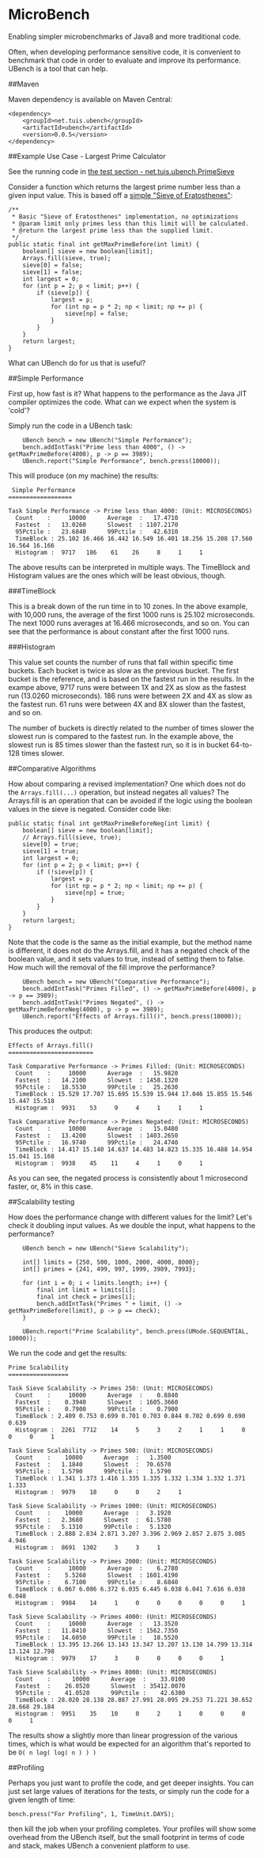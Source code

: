 # MicroBench
Enabling simpler microbenchmarks of Java8 and more traditional code.

Often, when developing performance sensitive code, it is convenient to benchmark that code in order to evaluate and improve its performance. UBench is a tool that can help.

##Maven

Maven dependency is available on Maven Central:

    <dependency>
        <groupId>net.tuis.ubench</groupId>
        <artifactId>ubench</artifactId>
        <version>0.0.5</version>
    </dependency>

##Example Use Case - Largest Prime Calculator

See the running code in [the test section - net.tuis.ubench.PrimeSieve](https://github.com/rolfl/MicroBench/blob/master/src/test/java/net/tuis/ubench/PrimeSieve.java)

Consider a function which returns the largest prime number less than a given input value. This is based off a [simple "Sieve of Eratosthenes"](http://en.wikipedia.org/wiki/Sieve_of_Eratosthenes):

    /**
     * Basic "Sieve of Eratosthenes" implementation, no optimizations 
     * @param limit only primes less than this limit will be calculated.
     * @return the largest prime less than the supplied limit.
     */
    public static final int getMaxPrimeBefore(int limit) {
        boolean[] sieve = new boolean[limit];
        Arrays.fill(sieve, true);
        sieve[0] = false;
        sieve[1] = false;
        int largest = 0;
        for (int p = 2; p < limit; p++) {
            if (sieve[p]) {
                largest = p;
                for (int np = p * 2; np < limit; np += p) {
                    sieve[np] = false;
                }
            }
        }
        return largest;
    }

What can UBench do for us that is useful?

##Simple Performance

First up, how fast is it? What happens to the performance as the Java JIT compiler optimizes the code. What can we expect when the system is 'cold'?

Simply run the code in a UBench task:

        UBench bench = new UBench("Simple Performance");
        bench.addIntTask("Prime less than 4000", () -> getMaxPrimeBefore(4000), p -> p == 3989);
        UBench.report("Simple Performance", bench.press(10000));

This will produce (on my machine) the results:

     Simple Performance
    ==================

    Task Simple Performance -> Prime less than 4000: (Unit: MICROSECONDS)
      Count    :     10000      Average  :   17.4710
      Fastest  :   13.0260      Slowest  : 1107.2170
      95Pctile :   23.6840      99Pctile :   42.6310
      TimeBlock : 25.102 16.466 16.442 16.549 16.401 18.256 15.208 17.560 16.564 16.166
      Histogram :  9717   186    61    26     8     1     1

The above results can be interpreted in multiple ways. The TimeBlock and Histogram values are the ones which will be least obvious, though.

###TimeBlock

This is a break down of the run time in to 10 zones. In the above example, with 10,000 runs, the average of the first 1000 runs is 25.102 microseconds. The next 1000 runs averages at 16.466 microseconds, and so on. You can see that the performance is about constant after the first 1000 runs.

###Histogram

This value set counts the number of runs that fall within specific time buckets. Each bucket is twice as slow as the previous bucket. The first bucket is the reference, and is based on the fastest run in the results. In the exampe above, 9717 runs were between 1X and 2X as slow as the fastest run (13.0260 microseconds). 186 runs were between 2X and 4X as slow as the fastest run. 61 runs were between 4X and 8X slower than the fastest, and so on.

The number of buckets is directly related to the number of times slower the slowest run is compared to the fastest run. In the example above, the slowest run is 85 times slower than the fastest run, so it is in bucket 64-to-128 times slower. 

##Comparative Algorithms
 
How about comparing a revised implementation? One which does not do the ```Arrays.fill(...)``` operation, but instead negates all values? The Arrays.fill is an operation that can be avoided if the logic using the boolean values in the sieve is negated. Consider code like:

    public static final int getMaxPrimeBeforeNeg(int limit) {
        boolean[] sieve = new boolean[limit];
        // Arrays.fill(sieve, true);
        sieve[0] = true;
        sieve[1] = true;
        int largest = 0;
        for (int p = 2; p < limit; p++) {
            if (!sieve[p]) {
                largest = p;
                for (int np = p * 2; np < limit; np += p) {
                    sieve[np] = true;
                }
            }
        }
        return largest;
    }

Note that the code is the same as the initial example, but the method name is different, it does not do the Arrays.fill, and it has a negated check of the boolean value, and it sets values to true, instead of setting them to false. How much will the removal of the fill improve the performance?

        UBench bench = new UBench("Comparative Performance");
        bench.addIntTask("Primes Filled", () -> getMaxPrimeBefore(4000), p -> p == 3989);
        bench.addIntTask("Primes Negated", () -> getMaxPrimeBeforeNeg(4000), p -> p == 3989);
        UBench.report("Effects of Arrays.fill()", bench.press(10000));

This produces the output:

    Effects of Arrays.fill()
    ========================
    
    Task Comparative Performance -> Primes Filled: (Unit: MICROSECONDS)
      Count    :     10000      Average  :   15.9820
      Fastest  :   14.2100      Slowest  : 1458.1320
      95Pctile :   18.5530      99Pctile :   25.2630
      TimeBlock : 15.529 17.707 15.695 15.539 15.944 17.046 15.855 15.546 15.447 15.518
      Histogram :  9931    53     9     4     1     1     1
    
    Task Comparative Performance -> Primes Negated: (Unit: MICROSECONDS)
      Count    :     10000      Average  :   15.0480
      Fastest  :   13.4200      Slowest  : 1403.2650
      95Pctile :   16.9740      99Pctile :   24.4740
      TimeBlock : 14.417 15.140 14.637 14.483 14.823 15.335 16.488 14.954 15.041 15.168
      Histogram :  9938    45    11     4     1     0     1

As you can see, the negated process is consistently about 1 microsecond faster, or, 8% in this case.
 
##Scalability testing

How does the performance change with different values for the limit? Let's check it doubling input values. As we double the input, what happens to the performance?

        UBench bench = new UBench("Sieve Scalability");
        
        int[] limits = {250, 500, 1000, 2000, 4000, 8000};
        int[] primes = {241, 499, 997, 1999, 3989, 7993};
        
        for (int i = 0; i < limits.length; i++) {
            final int limit = limits[i];
            final int check = primes[i];
            bench.addIntTask("Primes " + limit, () -> getMaxPrimeBefore(limit), p -> p == check);
        }
        
        UBench.report("Prime Scalability", bench.press(UMode.SEQUENTIAL, 10000));

We run the code and get the results:

```
Prime Scalability
=================

Task Sieve Scalability -> Primes 250: (Unit: MICROSECONDS)
  Count    :     10000      Average  :    0.8840
  Fastest  :    0.3940      Slowest  : 1605.3660
  95Pctile :    0.7900      99Pctile :    0.7900
  TimeBlock : 2.409 0.753 0.699 0.701 0.703 0.844 0.702 0.699 0.690 0.639
  Histogram :  2261  7712    14     5     3     2     1     1     0     0     0     1

Task Sieve Scalability -> Primes 500: (Unit: MICROSECONDS)
  Count    :    10000      Average  :   1.3500
  Fastest  :   1.1840      Slowest  :  70.6570
  95Pctile :   1.5790      99Pctile :   1.5790
  TimeBlock : 1.341 1.373 1.416 1.335 1.335 1.332 1.334 1.332 1.371 1.333
  Histogram :  9979    18     0     0     2     1

Task Sieve Scalability -> Primes 1000: (Unit: MICROSECONDS)
  Count    :    10000      Average  :   3.1920
  Fastest  :   2.3680      Slowest  :  61.5780
  95Pctile :   5.1310      99Pctile :   5.1320
  TimeBlock : 2.888 2.834 2.871 3.207 3.396 2.969 2.857 2.875 3.085 4.946
  Histogram :  8691  1302     3     3     1

Task Sieve Scalability -> Primes 2000: (Unit: MICROSECONDS)
  Count    :     10000      Average  :    6.2780
  Fastest  :    5.5260      Slowest  : 1601.4190
  95Pctile :    6.7100      99Pctile :    8.6840
  TimeBlock : 6.067 6.086 6.372 6.035 6.445 6.038 6.041 7.616 6.038 6.048
  Histogram :  9984    14     1     0     0     0     0     0     1

Task Sieve Scalability -> Primes 4000: (Unit: MICROSECONDS)
  Count    :     10000      Average  :   13.3520
  Fastest  :   11.8410      Slowest  : 1562.7350
  95Pctile :   14.6050      99Pctile :   18.5520
  TimeBlock : 13.395 13.266 13.143 13.347 13.207 13.130 14.799 13.314 13.124 12.798
  Histogram :  9979    17     3     0     0     0     0     1

Task Sieve Scalability -> Primes 8000: (Unit: MICROSECONDS)
  Count    :      10000      Average  :    33.0100
  Fastest  :    26.0520      Slowest  : 35412.0070
  95Pctile :    41.0520      99Pctile :    42.6300
  TimeBlock : 28.020 28.138 28.887 27.991 28.095 29.253 71.221 30.652 28.668 29.184
  Histogram :  9951    35    10     0     2     1     0     0     0     0     1

```
   
The results show a slightly more than linear progression of the various times, which is what would be expected for an algorithm that's reported to be ``O( n log( log( n ) ) )``
 
##Profiling

Perhaps you just want to profile the code, and get deeper insights. You can just set large values of iterations for the tests, or simply run the code for a given length of time:

    bench.press("For Profiling", 1, TimeUnit.DAYS);
    
then kill the job when your profiling completes. Your profiles will show some overhead from the UBench itself, but the small footprint in terms of code and stack, makes UBench a convenient platform to use.